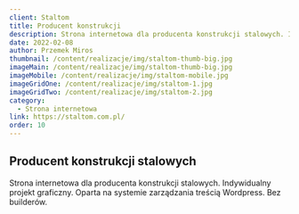 ```yaml
---
client: Staltom
title: Producent konstrukcji 
description: Strona internetowa dla producenta konstrukcji stalowych. Indywidualny projekt graficzny. Oparta na systemie zarządzania treścią Wordpress. Bez builderów.
date: 2022-02-08
author: Przemek Miros
thumbnail: /content/realizacje/img/staltom-thumb-big.jpg
imageMain: /content/realizacje/img/staltom-thumb-big.jpg
imageMobile: /content/realizacje/img/staltom-mobile.jpg
imageGridOne: /content/realizacje/img/staltom-1.jpg
imageGridTwo: /content/realizacje/img/staltom-2.jpg
category: 
  - Strona internetowa
link: https://staltom.com.pl/
order: 10
---
```


## Producent konstrukcji stalowych

Strona internetowa dla producenta konstrukcji stalowych. Indywidualny projekt graficzny. Oparta na systemie zarządzania treścią Wordpress. Bez builderów.
